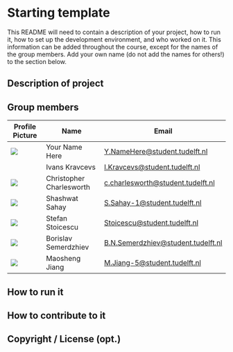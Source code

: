 # Starting template

This README will need to contain a description of your project, how to run it, how to set up the development environment, and who worked on it.
This information can be added throughout the course, except for the names of the group members.
Add your own name (do not add the names for others!) to the section below.

## Description of project

## Group members

| Profile Picture                                                                                         | Name           | Email                         |
| ------------------------------------------------------------------------------------------------------- | -------------- | ----------------------------- |
| ![](https://eu.ui-avatars.com/api/?name=OOPP&length=4&size=50&color=DDD&background=777&font-size=0.325) | Your Name Here | Y.NameHere@student.tudelft.nl |
|                                                                                                         | Ivans Kravcevs | I.Kravcevs@student.tudelft.nl |
| ![](https://eu.ui-avatars.com/api/?name=OOPP&length=4&size=50&color=DDD&background=777&font-size=0.325) | Christopher Charlesworth | c.charlesworth@student.tudelft.nl |
| ![](https://gitlab.ewi.tudelft.nl/uploads/-/system/user/avatar/3755/avatar.png?width=90)| Shashwat Sahay | S.Sahay-1@student.tudelft.nl |
| ![](https://eu.ui-avatars.com/api/?name=OOPP&length=4&size=50&color=DDD&background=777&font-size=0.325) | Stefan Stoicescu | Stoicescu@student.tudelft.nl |
| ![](https://secure.gravatar.com/avatar/b3a317591b97355176020231cc7bd700?s=800&d=identicon) | Borislav Semerdzhiev | B.N.Semerdzhiev@student.tudelft.nl |
| ![](https://secure.gravatar.com/avatar/6386037151e662128163e89a3db2ab7d?s=800&d=identicon) | Maosheng Jiang | M.Jiang-5@student.tudelft.nl |

<!-- Instructions (remove once assignment has been completed -->
<!-- - Add (only!) your own name to the table above (use Markdown formatting) -->
<!-- - Mention your *student* email address -->
<!-- - Preferably add a recognizable photo, otherwise add your GitLab photo -->
<!-- - (please make sure the photos have the same size) -->

## How to run it

## How to contribute to it

## Copyright / License (opt.)
